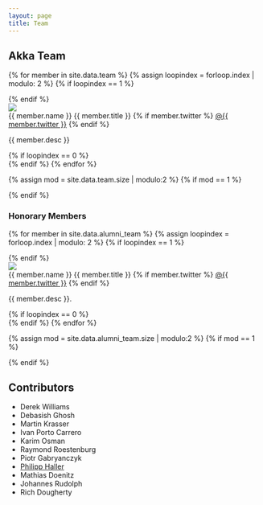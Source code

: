 ```yaml
---
layout: page
title: Team
---
```


<h2>Akka Team</h2>

{% for member in site.data.team %}
  {% assign loopindex = forloop.index | modulo: 2 %}
  {% if loopindex == 1 %}
<div class="row">
  {% endif %}
<div class="sixcol">
    <div class="profile-pic-wrap"><img class="profile-pic" src="{{ member.avatar }}" /></div>
    <span class="profile-name">{{ member.name }}</span>
    <span class="profile-title">{{ member.title }}</span>
    {% if member.twitter %}
    <span class="profile-twitter-link"><a href="https://twitter.com/{{ member.twitter }}">@{{ member.twitter }}</a></span>
    {% endif %}
    <p class="profile-text">{{ member.desc }}</p>
</div>
  {% if loopindex == 0 %}
    </div>
  {% endif %}
{% endfor %}

{% assign mod = site.data.team.size | modulo:2 %}
{% if mod == 1 %}
</div>
{% endif %}

<h3>Honorary Members</h3>

{% for member in site.data.alumni_team %}
  {% assign loopindex = forloop.index | modulo: 2 %}
  {% if loopindex == 1 %}
<div class="row">
  {% endif %}
<div class="sixcol">
    <div class="profile-pic-wrap"><img class="profile-pic" src="{{ member.avatar }}" /></div>
    <span class="profile-name">{{ member.name }}</span>
    <span class="profile-title">{{ member.title }}</span>
    {% if member.twitter %}
    <span class="profile-twitter-link"><a href="https://twitter.com/{{ member.twitter }}">@{{ member.twitter }}</a></span>
    {% endif %}
    <p class="profile-text">{{ member.desc }}.</p>
</div>
  {% if loopindex == 0 %}
</div>
  {% endif %}
{% endfor %}

{% assign mod = site.data.alumni_team.size | modulo:2 %}
{% if mod == 1 %}
</div>
{% endif %}

<div class="row">
	<div class="span12">
		<h2>Contributors</h2>
		<div class="committers">
			<ul>
				<li>Derek Williams</li>
				<li>Debasish Ghosh</li>
				<li>Martin Krasser</li>
				<li>Ivan Porto Carrero</li>
				<li>Karim Osman</li>
        		<li>Raymond Roestenburg</li>
        		<li>Piotr Gabryanczyk</li>
				<li><a href="http://lamp.epfl.ch/~phaller">Philipp Haller</a></li>
        		<li>Mathias Doenitz</li>
        		<li>Johannes Rudolph</li>
        		<li>Rich Dougherty</li>
			</ul>
		</div>
	</div>
</div>
